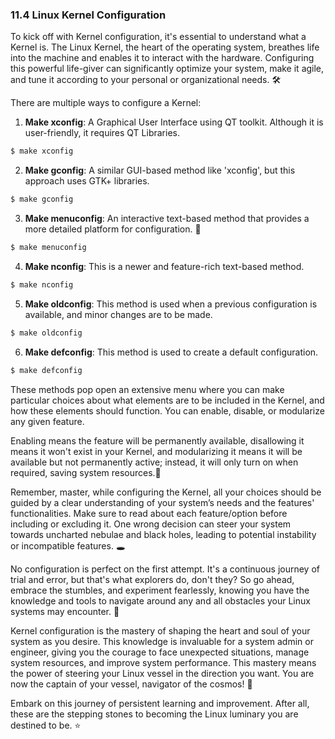 ### 11.4 Linux Kernel Configuration

To kick off with Kernel configuration, it's essential to understand what a Kernel is. The Linux Kernel, the heart of the operating system, breathes life into the machine and enables it to interact with the hardware. Configuring this powerful life-giver can significantly optimize your system, make it agile, and tune it according to your personal or organizational needs. 🛠️

There are multiple ways to configure a Kernel: 

1. **Make xconfig**: A Graphical User Interface using QT toolkit. Although it is user-friendly, it requires QT Libraries.

```bash
$ make xconfig
```

2. **Make gconfig**: A similar GUI-based method like 'xconfig', but this approach uses GTK+ libraries. 

```bash
$ make gconfig
```

3. **Make menuconfig**: An interactive text-based method that provides a more detailed platform for configuration. 📃

```bash
$ make menuconfig
```

4. **Make nconfig**: This is a newer and feature-rich text-based method.

```bash
$ make nconfig
```

5. **Make oldconfig**: This method is used when a previous configuration is available, and minor changes are to be made.

```bash
$ make oldconfig
```

6. **Make defconfig**: This method is used to create a default configuration.

```bash
$ make defconfig
```

These methods pop open an extensive menu where you can make particular choices about what elements are to be included in the Kernel, and how these elements should function. You can enable, disable, or modularize any given feature. 

Enabling means the feature will be permanently available, disallowing it means it won't exist in your Kernel, and modularizing it means it will be available but not permanently active; instead, it will only turn on when required, saving system resources.🚀

Remember, master, while configuring the Kernel, all your choices should be guided by a clear understanding of your system’s needs and the features' functionalities. Make sure to read about each feature/option before including or excluding it. One wrong decision can steer your system towards uncharted nebulae and black holes, leading to potential instability or incompatible features. 🕳️

No configuration is perfect on the first attempt. It's a continuous journey of trial and error, but that's what explorers do, don't they? So go ahead, embrace the stumbles, and experiment fearlessly, knowing you have the knowledge and tools to navigate around any and all obstacles your Linux systems may encounter. 🚀

Kernel configuration is the mastery of shaping the heart and soul of your system as you desire. This knowledge is invaluable for a system admin or engineer, giving you the courage to face unexpected situations, manage system resources, and improve system performance. This mastery means the power of steering your Linux vessel in the direction you want. You are now the captain of your vessel, navigator of the cosmos! 🌌

Embark on this journey of persistent learning and improvement. After all, these are the stepping stones to becoming the Linux luminary you are destined to be. ⭐️